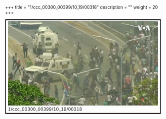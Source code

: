 +++
title = "1/ccc_00300_00399/10_19/00318"
description = ""
weight = 20
+++

<table style="border:2px solid black;max-width:800px;max-height:800px;" 
><tr><td>
<img class="center-fit-jpg"
src="/jpg_/aaa_20190430_NxaOmWaI8sI_00317.jpg">
1/ccc_00300_00399/10_19/00318
</img></td></tr></table>
